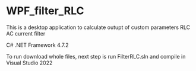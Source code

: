 # WPF_filter_RLC
This is a desktop application to calculate outupt of custom parameters RLC AC current filter


C# .NET Framework 4.7.2

To run download whole files, next step is run FilterRLC.sln and compile in Visual Studio 2022 
